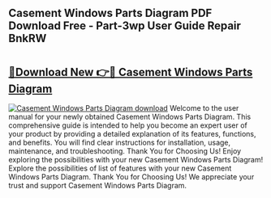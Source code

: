 ## Casement Windows Parts Diagram PDF Download Free - Part-3wp User Guide Repair BnkRW

# <h2><a href="http://dfiwjw9.blite.top/?on=Casement+Windows+Parts+Diagram">🔗Download New 👉🔴 Casement Windows Parts Diagram</a></h2>

[![Casement Windows Parts Diagram download](https://i.imgur.com/lujVjoI.png)](http://dfiwjw9.blite.top/?on=Casement+Windows+Parts+Diagram)
Welcome to the user manual for your newly obtained Casement Windows Parts Diagram. This comprehensive guide is intended to help you become an expert user of your product by providing a detailed explanation of its features, functions, and benefits. You will find clear instructions for installation, usage, maintenance, and troubleshooting. Thank You for Choosing Us! Enjoy exploring the possibilities with your new Casement Windows Parts Diagram! Explore the possibilities of list of features with your new Casement Windows Parts Diagram. Thank You for Choosing Us! We appreciate your trust and support Casement Windows Parts Diagram.
